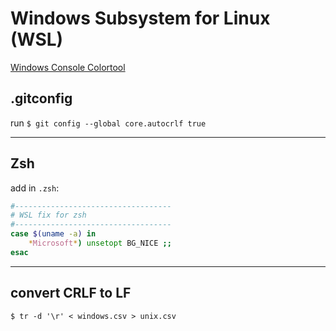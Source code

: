 # Windows Subsystem for Linux (WSL)

[Windows Console Colortool](https://blogs.msdn.microsoft.com/commandline/2017/08/11/introducing-the-windows-console-colortool/)

## .gitconfig

run `$ git config --global core.autocrlf true`

---

## Zsh

add in `.zsh`:

```zsh
#-----------------------------------
# WSL fix for zsh
#-----------------------------------
case $(uname -a) in
    *Microsoft*) unsetopt BG_NICE ;;
esac
```

---

## convert CRLF to LF

`$ tr -d '\r' < windows.csv > unix.csv`
